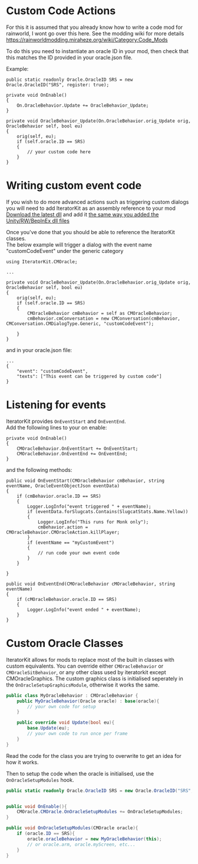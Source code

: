 # Custom Code Actions

For this it is assumed that you already know how to write a code mod for rainworld, I wont go over this here. See the modding wiki for more details https://rainworldmodding.miraheze.org/wiki/Category:Code_Mods

To do this you need to instantiate an oracle ID in your mod, then check that this matches the ID provided in your oracle.json file.

Example:  

```
public static readonly Oracle.OracleID SRS = new Oracle.OracleID("SRS", register: true);

private void OnEnable()
{
    On.OracleBehavior.Update += OracleBehavior_Update;
}

private void OracleBehavior_Update(On.OracleBehavior.orig_Update orig, OracleBehavior self, bool eu)
{
    orig(self, eu);
    if (self.oracle.ID == SRS)
    {
        // your custom code here
    }
}
```

# Writing custom event code

If you wish to do more advanced actions such as triggering custom dialogs you will need to add IteratorKit as an assembly reference to your mod
[Download the latest dll](/bin/Debug/net481/IteratorKit.dll) and add it [the same way you added the Unity/RW/BepInEx dll files](https://rainworldmodding.miraheze.org/wiki/BepInPlugins#Step_2.1_-_Setting_up_the_Mod_Main_class)

Once you've done that you should be able to reference the IteratorKit classes.   
The below example will trigger a dialog with the event name "customCodeEvent" under the generic category   

```
using IteratorKit.CMOracle;

...

private void OracleBehavior_Update(On.OracleBehavior.orig_Update orig, OracleBehavior self, bool eu)
{
    orig(self, eu);
    if (self.oracle.ID == SRS)
    {
        CMOracleBehavior cmBehavior = self as CMOracleBehavior;
        cmBehavior.cmConversation = new CMConversation(cmBehavior, CMConversation.CMDialogType.Generic, "customCodeEvent");

    }
}
```

and in your oracle.json file:

```
...
{
    "event": "customCodeEvent",
    "texts": ["This event can be triggered by custom code"]
}
```

# Listening for events

IteratorKit provides `OnEventStart` and `OnEventEnd`.  
Add the following lines to your on enable:

```
private void OnEnable()
{
    CMOracleBehavior.OnEventStart += OnEventStart;
    CMOracleBehavior.OnEventEnd += OnEventEnd;
}
```

and the following methods:

```
public void OnEventStart(CMOracleBehavior cmBehavior, string eventName, OracleEventObjectJson eventData)
{
    if (cmBehavior.oracle.ID == SRS)
    {
        Logger.LogInfo("event triggered " + eventName);
        if (eventData.forSlugcats.Contains(SlugcatStats.Name.Yellow))
        {
            Logger.LogInfo("This runs for Monk only");
            cmBehavior.action = CMOracleBehavior.CMOracleAction.killPlayer;
        }
        if (eventName == "myCustomEvent")
        {
            // run code your own event code
        }
    }

}

public void OnEventEnd(CMOracleBehavior cMOracleBehavior, string eventName)
{
    if (cMOracleBehavior.oracle.ID == SRS)
    {
        Logger.LogInfo("event ended " + eventName);
    }
}
```

# Custom Oracle Classes

IteratorKit allows for mods to replace most of the built in classes with custom equivalents. You can override either `CMOracleBehavior` or `CMOracleSitBehavior`, or any other class used by iteratorkit except CMOracleGraphics. The custom graphics class is initialised seperately in the `OnOracleSetupGraphicsModule`,  otherwise it works the same.

```csharp
public class MyOracleBehavior : CMOracleBehavior {
    public MyOracleBehavior(Oracle oracle) : base(oracle){
        // your own code for setup
    }

    public override void Update(bool eu){
        base.Update(eu);
        // your own code to run once per frame
    }
}
```

Read the code for the class you are trying to overwrite to get an idea for how it works.

Then to setup the code when the oracle is initialised, use the `OnOracleSetupModules` hook.

```csharp
public static readonly Oracle.OracleID SRS = new Oracle.OracleID("SRS", register: true);


public void OnEnable(){
    CMOracle.CMOracle.OnOracleSetupModules += OnOracleSetupModules;
}

public void OnOracleSetupModules(CMOracle oracle){
    if (oracle.ID == SRS){
        oracle.oracleBehavior = new MyOracleBehavior(this);
        // or oracle.arm, oracle.myScreen, etc...
    }
}
```